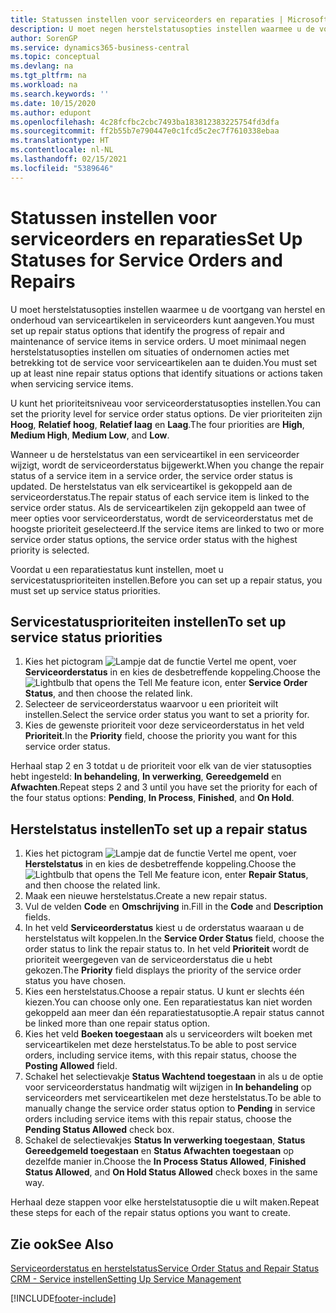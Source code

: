 ```yaml
---
title: Statussen instellen voor serviceorders en reparaties | Microsoft Docs
description: U moet negen herstelstatusopties instellen waarmee u de voortgang van herstel en onderhoud van serviceartikelen in serviceorders kunt aangeven.
author: SorenGP
ms.service: dynamics365-business-central
ms.topic: conceptual
ms.devlang: na
ms.tgt_pltfrm: na
ms.workload: na
ms.search.keywords: ''
ms.date: 10/15/2020
ms.author: edupont
ms.openlocfilehash: 4c28fcfbc2cbc7493ba183812383225754fd3dfa
ms.sourcegitcommit: ff2b55b7e790447e0c1fcd5c2ec7f7610338ebaa
ms.translationtype: HT
ms.contentlocale: nl-NL
ms.lasthandoff: 02/15/2021
ms.locfileid: "5389646"
---
```

# <a name="set-up-statuses-for-service-orders-and-repairs"></a><span data-ttu-id="cc89c-103">Statussen instellen voor serviceorders en reparaties</span><span class="sxs-lookup"><span data-stu-id="cc89c-103">Set Up Statuses for Service Orders and Repairs</span></span>

<span data-ttu-id="cc89c-104">U moet herstelstatusopties instellen waarmee u de voortgang van herstel en onderhoud van serviceartikelen in serviceorders kunt aangeven.</span><span class="sxs-lookup"><span data-stu-id="cc89c-104">You must set up repair status options that identify the progress of repair and maintenance of service items in service orders.</span></span> <span data-ttu-id="cc89c-105">U moet minimaal negen herstelstatusopties instellen om situaties of ondernomen acties met betrekking tot de service voor serviceartikelen aan te duiden.</span><span class="sxs-lookup"><span data-stu-id="cc89c-105">You must set up at least nine repair status options that identify situations or actions taken when servicing service items.</span></span>  

<span data-ttu-id="cc89c-106">U kunt het prioriteitsniveau voor serviceorderstatusopties instellen.</span><span class="sxs-lookup"><span data-stu-id="cc89c-106">You can set the priority level for service order status options.</span></span> <span data-ttu-id="cc89c-107">De vier prioriteiten zijn **Hoog**, **Relatief hoog**, **Relatief laag** en **Laag**.</span><span class="sxs-lookup"><span data-stu-id="cc89c-107">The four priorities are **High**, **Medium High**, **Medium Low**, and **Low**.</span></span>  

<span data-ttu-id="cc89c-108">Wanneer u de herstelstatus van een serviceartikel in een serviceorder wijzigt, wordt de serviceorderstatus bijgewerkt.</span><span class="sxs-lookup"><span data-stu-id="cc89c-108">When you change the repair status of a service item in a service order, the service order status is updated.</span></span> <span data-ttu-id="cc89c-109">De herstelstatus van elk serviceartikel is gekoppeld aan de serviceorderstatus.</span><span class="sxs-lookup"><span data-stu-id="cc89c-109">The repair status of each service item is linked to the service order status.</span></span> <span data-ttu-id="cc89c-110">Als de serviceartikelen zijn gekoppeld aan twee of meer opties voor serviceorderstatus, wordt de serviceorderstatus met de hoogste prioriteit geselecteerd.</span><span class="sxs-lookup"><span data-stu-id="cc89c-110">If the service items are linked to two or more service order status options, the service order status with the highest priority is selected.</span></span>  

<span data-ttu-id="cc89c-111">Voordat u een reparatiestatus kunt instellen, moet u servicestatusprioriteiten instellen.</span><span class="sxs-lookup"><span data-stu-id="cc89c-111">Before you can set up a repair status, you must set up service status priorities.</span></span>

## <a name="to-set-up-service-status-priorities"></a><span data-ttu-id="cc89c-112">Servicestatusprioriteiten instellen</span><span class="sxs-lookup"><span data-stu-id="cc89c-112">To set up service status priorities</span></span>

1. <span data-ttu-id="cc89c-113">Kies het pictogram ![Lampje dat de functie Vertel me opent](media/ui-search/search_small.png "Vertel me wat u wilt doen"), voer **Serviceorderstatus** in en kies de desbetreffende koppeling.</span><span class="sxs-lookup"><span data-stu-id="cc89c-113">Choose the ![Lightbulb that opens the Tell Me feature](media/ui-search/search_small.png "Tell me what you want to do") icon, enter **Service Order Status**, and then choose the related link.</span></span>  
2. <span data-ttu-id="cc89c-114">Selecteer de serviceorderstatus waarvoor u een prioriteit wilt instellen.</span><span class="sxs-lookup"><span data-stu-id="cc89c-114">Select the service order status you want to set a priority for.</span></span>  
3. <span data-ttu-id="cc89c-115">Kies de gewenste prioriteit voor deze serviceorderstatus in het veld **Prioriteit**.</span><span class="sxs-lookup"><span data-stu-id="cc89c-115">In the **Priority** field, choose the priority you want for this service order status.</span></span>  

<span data-ttu-id="cc89c-116">Herhaal stap 2 en 3 totdat u de prioriteit voor elk van de vier statusopties hebt ingesteld: **In behandeling**, **In verwerking**, **Gereedgemeld** en **Afwachten**.</span><span class="sxs-lookup"><span data-stu-id="cc89c-116">Repeat steps 2 and 3 until you have set the priority for each of the four status options: **Pending**, **In Process**, **Finished**, and **On Hold**.</span></span>  

## <a name="to-set-up-a-repair-status"></a><span data-ttu-id="cc89c-117">Herstelstatus instellen</span><span class="sxs-lookup"><span data-stu-id="cc89c-117">To set up a repair status</span></span>

1. <span data-ttu-id="cc89c-118">Kies het pictogram ![Lampje dat de functie Vertel me opent](media/ui-search/search_small.png "Vertel me wat u wilt doen"), voer **Herstelstatus** in en kies de desbetreffende koppeling.</span><span class="sxs-lookup"><span data-stu-id="cc89c-118">Choose the ![Lightbulb that opens the Tell Me feature](media/ui-search/search_small.png "Tell me what you want to do") icon, enter **Repair Status**, and then choose the related link.</span></span>
2. <span data-ttu-id="cc89c-119">Maak een nieuwe herstelstatus.</span><span class="sxs-lookup"><span data-stu-id="cc89c-119">Create a new repair status.</span></span>  
3. <span data-ttu-id="cc89c-120">Vul de velden **Code** en **Omschrijving** in.</span><span class="sxs-lookup"><span data-stu-id="cc89c-120">Fill in the **Code** and **Description** fields.</span></span>  
4. <span data-ttu-id="cc89c-121">In het veld **Serviceorderstatus** kiest u de orderstatus waaraan u de herstelstatus wilt koppelen.</span><span class="sxs-lookup"><span data-stu-id="cc89c-121">In the **Service Order Status** field, choose the order status to link the repair status to.</span></span> <span data-ttu-id="cc89c-122">In het veld **Prioriteit** wordt de prioriteit weergegeven van de serviceorderstatus die u hebt gekozen.</span><span class="sxs-lookup"><span data-stu-id="cc89c-122">The **Priority** field displays the priority of the service order status you have chosen.</span></span>  
5. <span data-ttu-id="cc89c-123">Kies een herstelstatus.</span><span class="sxs-lookup"><span data-stu-id="cc89c-123">Choose a repair status.</span></span> <span data-ttu-id="cc89c-124">U kunt er slechts één kiezen.</span><span class="sxs-lookup"><span data-stu-id="cc89c-124">You can choose only one.</span></span> <span data-ttu-id="cc89c-125">Een reparatiestatus kan niet worden gekoppeld aan meer dan één reparatiestatusoptie.</span><span class="sxs-lookup"><span data-stu-id="cc89c-125">A repair status cannot be linked more than one repair status option.</span></span>  
6. <span data-ttu-id="cc89c-126">Kies het veld **Boeken toegestaan** als u serviceorders wilt boeken met serviceartikelen met deze herstelstatus.</span><span class="sxs-lookup"><span data-stu-id="cc89c-126">To be able to post service orders, including service items, with this repair status, choose the **Posting Allowed** field.</span></span>  
7. <span data-ttu-id="cc89c-127">Schakel het selectievakje **Status Wachtend toegestaan** in als u de optie voor serviceorderstatus handmatig wilt wijzigen in **In behandeling** op serviceorders met serviceartikelen met deze herstelstatus.</span><span class="sxs-lookup"><span data-stu-id="cc89c-127">To be able to manually change the service order status option to **Pending** in service orders including service items with this repair status, choose the **Pending Status Allowed** check box.</span></span>  
8. <span data-ttu-id="cc89c-128">Schakel de selectievakjes **Status In verwerking toegestaan**, **Status Gereedgemeld toegestaan** en **Status Afwachten toegestaan** op dezelfde manier in.</span><span class="sxs-lookup"><span data-stu-id="cc89c-128">Choose the **In Process Status Allowed**, **Finished Status Allowed**, and **On Hold Status Allowed** check boxes in the same way.</span></span>

<span data-ttu-id="cc89c-129">Herhaal deze stappen voor elke herstelstatusoptie die u wilt maken.</span><span class="sxs-lookup"><span data-stu-id="cc89c-129">Repeat these steps for each of the repair status options you want to create.</span></span>

## <a name="see-also"></a><span data-ttu-id="cc89c-130">Zie ook</span><span class="sxs-lookup"><span data-stu-id="cc89c-130">See Also</span></span>

[<span data-ttu-id="cc89c-131">Serviceorderstatus en herstelstatus</span><span class="sxs-lookup"><span data-stu-id="cc89c-131">Service Order Status and Repair Status</span></span>](service-service-order-status-and-repair-status.md)  
[<span data-ttu-id="cc89c-132">CRM - Service instellen</span><span class="sxs-lookup"><span data-stu-id="cc89c-132">Setting Up Service Management</span></span>](service-setup-service.md)  


[!INCLUDE[footer-include](includes/footer-banner.md)]